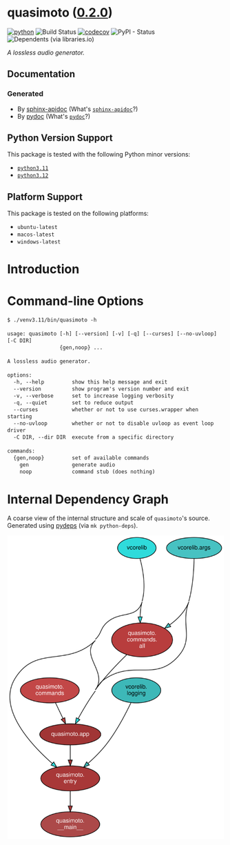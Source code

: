 <!--
    =====================================
    generator=datazen
    version=3.1.4
    hash=c8fbe39d4a560fc68d4d3bba34f88ccd
    =====================================
-->

# quasimoto ([0.2.0](https://pypi.org/project/quasimoto/))

[![python](https://img.shields.io/pypi/pyversions/quasimoto.svg)](https://pypi.org/project/quasimoto/)
![Build Status](https://github.com/vkottler/quasimoto/workflows/Python%20Package/badge.svg)
[![codecov](https://codecov.io/gh/vkottler/quasimoto/branch/master/graphs/badge.svg?branch=master)](https://codecov.io/github/vkottler/quasimoto)
![PyPI - Status](https://img.shields.io/pypi/status/quasimoto)
![Dependents (via libraries.io)](https://img.shields.io/librariesio/dependents/pypi/quasimoto)

*A lossless audio generator.*

## Documentation

### Generated

* By [sphinx-apidoc](https://vkottler.github.io/python/sphinx/quasimoto)
(What's [`sphinx-apidoc`](https://www.sphinx-doc.org/en/master/man/sphinx-apidoc.html)?)
* By [pydoc](https://vkottler.github.io/python/pydoc/quasimoto.html)
(What's [`pydoc`](https://docs.python.org/3/library/pydoc.html)?)

## Python Version Support

This package is tested with the following Python minor versions:

* [`python3.11`](https://docs.python.org/3.11/)
* [`python3.12`](https://docs.python.org/3.12/)

## Platform Support

This package is tested on the following platforms:

* `ubuntu-latest`
* `macos-latest`
* `windows-latest`

# Introduction

# Command-line Options

```
$ ./venv3.11/bin/quasimoto -h

usage: quasimoto [-h] [--version] [-v] [-q] [--curses] [--no-uvloop] [-C DIR]
                 {gen,noop} ...

A lossless audio generator.

options:
  -h, --help         show this help message and exit
  --version          show program's version number and exit
  -v, --verbose      set to increase logging verbosity
  -q, --quiet        set to reduce output
  --curses           whether or not to use curses.wrapper when starting
  --no-uvloop        whether or not to disable uvloop as event loop driver
  -C DIR, --dir DIR  execute from a specific directory

commands:
  {gen,noop}         set of available commands
    gen              generate audio
    noop             command stub (does nothing)

```

# Internal Dependency Graph

A coarse view of the internal structure and scale of
`quasimoto`'s source.
Generated using [pydeps](https://github.com/thebjorn/pydeps) (via
`mk python-deps`).

![quasimoto's Dependency Graph](im/pydeps.svg)
